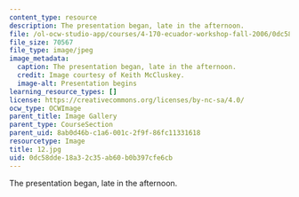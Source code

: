 ```yaml
---
content_type: resource
description: The presentation began, late in the afternoon.
file: /ol-ocw-studio-app/courses/4-170-ecuador-workshop-fall-2006/0dc58dde18a32c35ab60b0b397cfe6cb_12.jpg
file_size: 70567
file_type: image/jpeg
image_metadata:
  caption: The presentation began, late in the afternoon.
  credit: Image courtesy of Keith McCluskey.
  image-alt: Presentation begins
learning_resource_types: []
license: https://creativecommons.org/licenses/by-nc-sa/4.0/
ocw_type: OCWImage
parent_title: Image Gallery
parent_type: CourseSection
parent_uid: 8ab0d46b-c1a6-001c-2f9f-86fc11331618
resourcetype: Image
title: 12.jpg
uid: 0dc58dde-18a3-2c35-ab60-b0b397cfe6cb
---
```

The presentation began, late in the afternoon.